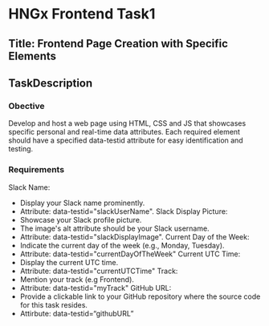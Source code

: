 
# HNGx Frontend Task1
## Title:  Frontend Page Creation with Specific Elements

## TaskDescription
### Obective
Develop and host a web page using HTML, CSS and JS that showcases specific personal and real-time data attributes. Each required element should have a specified data-testid attribute for easy identification and testing.
### Requirements
Slack Name:
- Display your Slack name prominently.
- Attribute: data-testid="slackUserName".
Slack Display Picture:
- Showcase your Slack profile picture.
- The image's alt attribute should be your Slack username.
- Attribute: data-testid="slackDisplayImage".
Current Day of the Week:
- Indicate the current day of the week (e.g., Monday, Tuesday).
- Attribute: data-testid="currentDayOfTheWeek"
Current UTC Time:
- Display the current UTC time.
- Attribute: data-testid="currentUTCTime"
Track:
- Mention your track (e.g Frontend).
- Attribute: data-testid="myTrack"
GitHub URL:
- Provide a clickable link to your GitHub repository where the source code for this task resides.
- Attirbute: data-testid=“githubURL”
